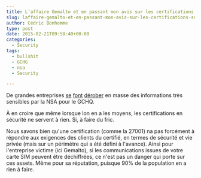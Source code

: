 ```yaml
---
title: L’affaire Gemalto et en passant mon avis sur les certifications sécurité
slug: laffaire-gemalto-et-en-passant-mon-avis-sur-les-certifications-securite
author: Cédric Bonhomme
type: post
date: 2015-02-21T09:58:40+00:00
categories:
  - Security
tags:
  - bullshit
  - GCHG
  - nsa
  - Security

---
```

De grandes entreprises [se][1] [font][2] [dérober][3] en masse des informations très
sensibles par la NSA pour le GCHQ.

À en croire que même lorsque lon en a les moyens, les certifications en sécurité ne
servent à rien. Si, à faire du fric.

Nous savons bien qu'une certification (comme la 27001) na pas forcément à répondre aux
exigences des clients du certifié, en termes de sécurité et vie privée (mais sur un
périmètre qui a été défini à l'avance). Ainsi pour l'entreprise victime (ici Gemalto),
si les communications issues de votre carte SIM peuvent être déchiffrées, ce n'est pas
un danger qui porte sur ces assets. Même pour sa réputation, puisque 90% de la
population en a rien à faire.

 [1]: http://www.lemonde.fr/pixels/article/2015/02/20/la-nsa-et-le-gchq-ont-derobe-les-cles-de-cryptage-de-cartes-sim_4580159_4408996.html
 [2]: https://news.ycombinator.com/item?id=9076351
 [3]: http://yro.slashdot.org/story/15/02/19/2230243/how-nsa-spies-stole-the-keys-to-the-encryption-castle
